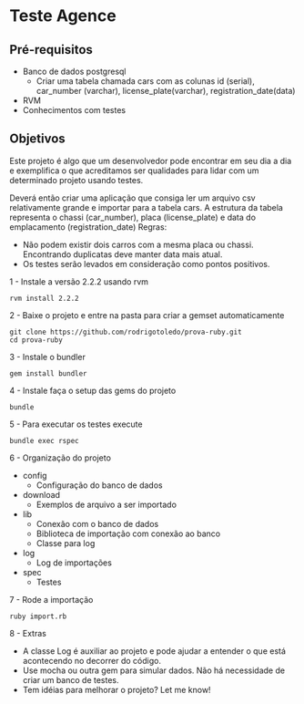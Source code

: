 # Teste Agence

## Pré-requisitos

- Banco de dados postgresql
  - Criar uma tabela chamada cars com as colunas id (serial), car_number (varchar), license_plate(varchar), registration_date(data)
- RVM
- Conhecimentos com testes

## Objetivos

Este projeto é algo que um desenvolvedor pode encontrar em seu dia a dia e exemplifica o que acreditamos ser qualidades para lidar com um determinado projeto usando testes.

Deverá então criar uma aplicação que consiga ler um arquivo csv relativamente grande e importar para a tabela cars. A estrutura da tabela representa o chassi (car_number), placa (license_plate) e data do emplacamento (registration_date)
Regras:

- Não podem existir dois carros com a mesma placa ou chassi. Encontrando duplicatas deve manter data mais atual.
- Os testes serão levados em consideração como pontos positivos.

1 - Instale a versão 2.2.2 usando rvm

```
rvm install 2.2.2
```

2 - Baixe o projeto e entre na pasta para criar a gemset automaticamente

```
git clone https://github.com/rodrigotoledo/prova-ruby.git
cd prova-ruby
```

3 - Instale o bundler

```
gem install bundler
```

4 - Instale faça o setup das gems do projeto

```
bundle
```

5 - Para executar os testes execute

```
bundle exec rspec
```

6 - Organização do projeto

- config
  - Configuração do banco de dados
- download
  - Exemplos de arquivo a ser importado
- lib
  - Conexão com o banco de dados
  - Biblioteca de importação com conexão ao banco
  - Classe para log
- log
  - Log de importações
- spec
  - Testes

7 - Rode a importação

```
ruby import.rb
```

8 - Extras

- A classe Log é auxiliar ao projeto e pode ajudar a entender o que está acontecendo no decorrer do código.
- Use mocha ou outra gem para simular dados. Não há necessidade de criar um banco de testes.
- Tem idéias para melhorar o projeto? Let me know!
